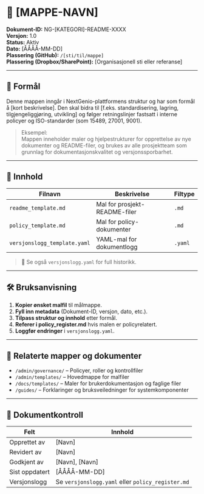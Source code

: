 # 📁 [MAPPE-NAVN]

**Dokument-ID:** NG-[KATEGORI]-README-XXXX  
**Versjon:** 1.0  
**Status:** Aktiv  
**Dato:** [ÅÅÅÅ-MM-DD]  
**Plassering (GitHub):** `/[sti/til/mappe]`  
**Plassering (Dropbox/SharePoint):** [Organisasjonell sti eller referanse]  

---

## 🎯 Formål

Denne mappen inngår i NextGenio-plattformens struktur og har som formål å [kort beskrivelse]. Den skal bidra til [f.eks. standardisering, lagring, tilgjengeliggjøring, utvikling] og følger retningslinjer fastsatt i interne policyer og ISO-standarder (som 15489, 27001, 9001).

> Eksempel:  
> Mappen inneholder maler og hjelpestrukturer for opprettelse av nye dokumenter og README-filer, og brukes av alle prosjektteam som grunnlag for dokumentasjonskvalitet og versjonssporbarhet.

---

## 📂 Innhold

| Filnavn | Beskrivelse | Filtype |
|--------|-------------|---------|
| `readme_template.md` | Mal for prosjekt-README-filer | `.md` |
| `policy_template.md` | Mal for policy-dokumenter | `.md` |
| `versjonslogg_template.yaml` | YAML-mal for dokumentlogg | `.yaml` |

> 📌 Se også `versjonslogg.yaml` for full historikk.

---

## 🛠️ Bruksanvisning

1. **Kopier ønsket malfil** til målmappe.
2. **Fyll inn metadata** (Dokument-ID, versjon, dato, etc.).
3. **Tilpass struktur og innhold** etter formål.
4. **Referer i policy_register.md** hvis malen er policyrelatert.
5. **Loggfør endringer** i `versjonslogg.yaml`.

---

## 🔗 Relaterte mapper og dokumenter

- `/admin/governance/` – Policyer, roller og kontrollfiler
- `/admin/templates/` – Hovedmappe for malfiler
- `/docs/templates/` – Maler for brukerdokumentasjon og faglige filer
- `/guides/` – Forklaringer og bruksveiledninger for systemkomponenter

---

## 📄 Dokumentkontroll

| Felt           | Innhold              |
|----------------|----------------------|
| Opprettet av   | [Navn]               |
| Revidert av    | [Navn]               |
| Godkjent av    | [Navn], [Navn]       |
| Sist oppdatert | [ÅÅÅÅ-MM-DD]         |
| Versjonslogg   | Se `versjonslogg.yaml` eller `policy_register.md` |
